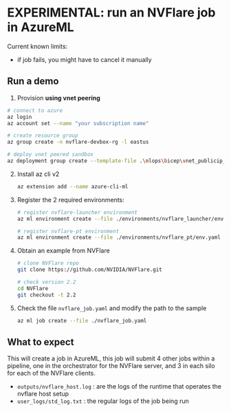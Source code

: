 # EXPERIMENTAL: run an NVFlare job in AzureML

Current known limits:
- if job fails, you might have to cancel it manually

## Run a demo

1. Provision **using vnet peering**

```bash
# connect to azure
az login
az account set --name "your subscription name"

# create resource group
az group create -n nvflare-devbox-rg -l eastus

# deploy vnet peered sandbox
az deployment group create --template-file .\mlops\bicep\vnet_publicip_sandbox_setup.bicep --resource-group nvflare-devbox-rg --parameters demoBaseName="nvflaredev1" applyVNetPeering=true
```

2. Install az cli v2

    ```bash
    az extension add --name azure-cli-ml
    ```

3. Register the 2 required environments:

    ```bash
    # register nvflare-launcher environment
    az ml environment create --file ./environments/nvflare_launcher/env.yaml

    # register nvflare-pt environment
    az ml environment create --file ./environments/nvflare_pt/env.yaml
    ```

4. Obtain an example from NVFlare

    ```bash
    # clone NVFlare repo
    git clone https://github.com/NVIDIA/NVFlare.git

    # check version 2.2
    cd NVFlare
    git checkout -t 2.2
    ```

5. Check the file `nvflare_job.yaml` and modify the path to the sample

    ```bash
    az ml job create --file ./nvflare_job.yaml
    ```

## What to expect

This will create a job in AzureML, this job will submit 4 other jobs within a pipeline, one in the orchestrator for the NVFlare server, and 3 in each silo for each of the NVFlare clients.

- `outputs/nvflare_host.log` : are the logs of the runtime that operates the nvflare host setup
- `user_logs/std_log.txt` : the regular logs of the job being run
